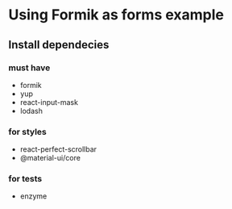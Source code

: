 # Using Formik as forms example

## Install dependecies

### must have

- formik
- yup
- react-input-mask
- lodash

### for styles

- react-perfect-scrollbar
- @material-ui/core

### for tests

- enzyme
